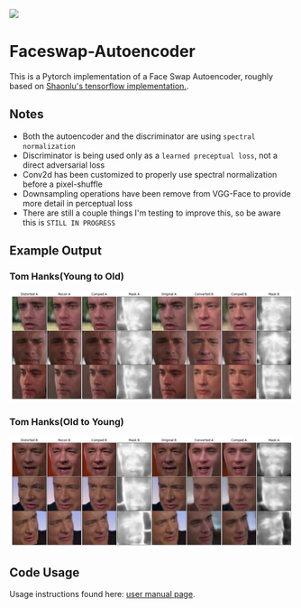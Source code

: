 ![](examples/gump_example.gif)
# Faceswap-Autoencoder

This is a Pytorch implementation of a Face Swap Autoencoder, roughly based on  [Shaonlu's tensorflow implementation.](https://github.com/shaoanlu/faceswap-GAN). 

## Notes

- Both the autoencoder and the discriminator are using `spectral normalization`
- Discriminator is being used only as a `learned preceptual loss`, not a direct adversarial loss
- Conv2d has been customized to properly use spectral normalization before a pixel-shuffle
- Downsampling operations have been remove from VGG-Face to provide more detail in perceptual loss
- There are still a couple things I'm testing to improve this, so be aware this is `STILL IN PROGRESS`

## Example Output
### Tom Hanks(Young to Old)
![](examples/b_to_a.png)
### Tom Hanks(Old to Young)
![](examples/a_to_b.png)


## Code Usage
Usage instructions found here: [user manual page](USAGE.md).




